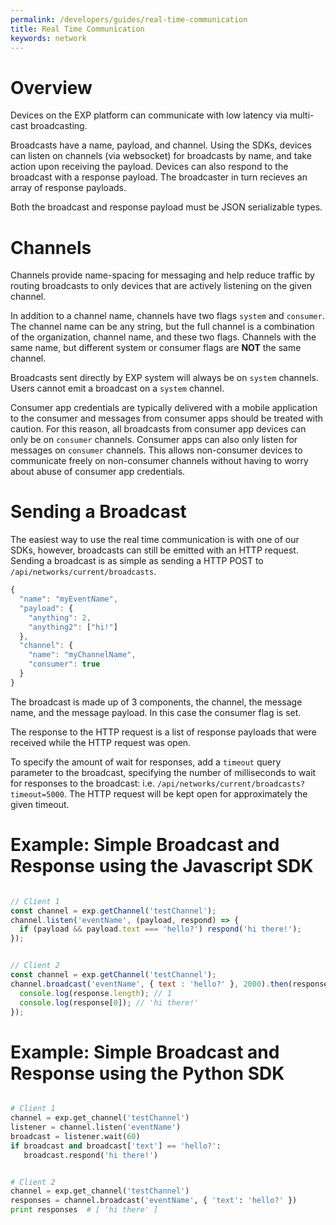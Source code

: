 ```yaml
---
permalink: /developers/guides/real-time-communication
title: Real Time Communication
keywords: network
---
```


# Overview

Devices on the EXP platform can communicate with low latency via multi-cast broadcasting.

Broadcasts have a name, payload, and channel. Using the SDKs, devices can listen on channels (via websocket) for broadcasts by name, and take action upon receiving the payload. Devices can also respond to the broadcast with a response payload. The broadcaster in turn recieves an array of response payloads.

Both the broadcast and response payload must be JSON serializable types.


# Channels

Channels provide name-spacing for messaging and help reduce traffic by routing broadcasts to only devices that are actively listening on the given channel.

In addition to a channel name, channels have two flags `system` and `consumer`. The channel name can be any string, but the full channel is a combination of the organization, channel name, and these two flags. Channels with the same name, but different system or consumer flags are **NOT** the same channel.

Broadcasts sent directly by EXP system will always be on `system` channels. Users cannot emit a broadcast on a `system` channel.

Consumer app credentials are typically delivered with a mobile application to the consumer and messages from consumer apps should be treated with caution. For this reason, all broadcasts from consumer app devices can only be on `consumer` channels. Consumer apps can also only listen for messages on `consumer` channels. This allows non-consumer devices to communicate freely on non-consumer channels without having to worry about abuse of consumer app credentials.


# Sending a Broadcast

The easiest way to use the real time communication is with one of our SDKs, however, broadcasts can still be emitted with an HTTP request. Sending a broadcast is as simple as sending a HTTP POST to `/api/networks/current/broadcasts`.

```javascript
{
  "name": "myEventName",
  "payload": {
    "anything": 2,
    "anything2": ["hi!"]
  },
  "channel": {
    "name": "myChannelName",
    "consumer": true
  }
}
```

The broadcast is made up of 3 components, the channel, the message name, and the message payload. In this case the consumer flag is set.

The response to the HTTP request is a list of response payloads that were received while the HTTP request was open.

To specify the amount of wait for responses, add a `timeout` query parameter to the broadcast, specifying the number of milliseconds to wait for responses to the broadcast: i.e. `/api/networks/current/broadcasts?timeout=5000`. The HTTP request will be kept open for approximately the given timeout.


# Example: Simple Broadcast and Response using the Javascript SDK

```javascript

// Client 1
const channel = exp.getChannel('testChannel');
channel.listen('eventName', (payload, respond) => {
  if (payload && payload.text === 'hello?') respond('hi there!');
});


// Client 2
const channel = exp.getChannel('testChannel');
channel.broadcast('eventName', { text : 'hello?' }, 2000).then(response => {
  console.log(response.length); // 1
  console.log(response[0]); // 'hi there!'
});


```


# Example: Simple Broadcast and Response using the Python SDK

```python

# Client 1
channel = exp.get_channel('testChannel')
listener = channel.listen('eventName')
broadcast = listener.wait(60)
if broadcast and broadcast['text'] == 'hello?':
   broadcast.respond('hi there!')


# Client 2
channel = exp.get_channel('testChannel')
responses = channel.broadcast('eventName', { 'text': 'hello?' })
print responses  # [ 'hi there' ]


```
